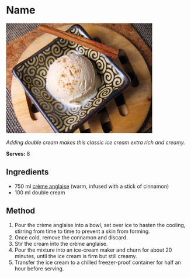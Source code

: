 # Name

![Name](resources/cinnamon.jpg)

*Adding double cream makes this classic ice cream extra rich and creamy.*

**Serves:** 8

## Ingredients
- 750 ml [crème anglaise](../../baking/cremes/creme-anglaise.md) (warm, infused with a stick of cinnamon)
- 100 ml double cream

## Method
1. Pour the crème anglaise into a bowl, set over ice to hasten the cooling, stirring from time to time to prevent a skin from forming.
1. Once cold, remove the connamon and discard.
1. Stir the cream into the crème anglaise.
1. Pour the mixture into an ice-cream maker and churn for about 20 minutes, until the ice cream is firm but still creamy.
1. Transfer the ice cream to a chilled freezer-proof container for half an hour before serving.